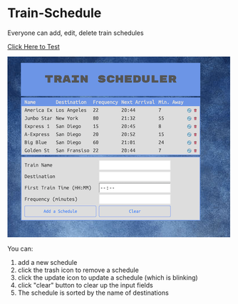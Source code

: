 # Train-Schedule
Everyone can add, edit, delete train schedules 


[Click Here to Test](https://jasonjpeng.github.io/Train-Schedule/)

![image](screen.png)

You can:
 1. add a new schedule
 2. click the trash icon to remove a schedule
 3. click the update icon to update a schedule (which is blinking)
 4. click "clear" button to clear up the input fields
 5. The schedule is sorted by the name of destinations
 